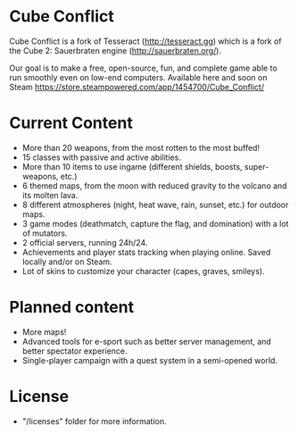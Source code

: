 # Cube Conflict

Cube Conflict is a fork of Tesseract (http://tesseract.gg) which is a fork of the Cube 2: Sauerbraten engine (http://sauerbraten.org/).

Our goal is to make a free, open-source, fun, and complete game able to run smoothly even on low-end computers.
Available here and soon on Steam https://store.steampowered.com/app/1454700/Cube_Conflict/

# Current Content
- More than 20 weapons, from the most rotten to the most buffed!
- 15 classes with passive and active abilities.
- More than 10 items to use ingame (different shields, boosts, super-weapons, etc.)
- 6 themed maps, from the moon with reduced gravity to the volcano and its molten lava.
- 8 different atmospheres (night, heat wave, rain, sunset, etc.) for outdoor maps.
- 3 game modes (deathmatch, capture the flag, and domination) with a lot of mutators.
- 2 official servers, running 24h/24.
- Achievements and player stats tracking when playing online. Saved locally and/or on Steam.
- Lot of skins to customize your character (capes, graves, smileys).

# Planned content
- More maps!
- Advanced tools for e-sport such as better server management, and better spectator experience.
- Single-player campaign with a quest system in a semi-opened world.

# License
- "/licenses" folder for more information.